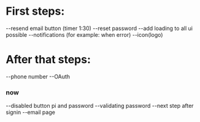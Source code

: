 # First steps:

--resend email button (timer 1:30)
--reset password
--add loading to all ui possible
--notifications (for example: when error)
--icon(logo)

# After that steps:

--phone number
--OAuth



### now
--disabled button pi and password
--validating password
--next step after signin
--email page